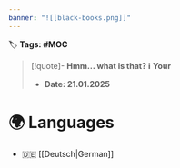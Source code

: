 ```yaml
---
banner: "![[black-books.png]]"
---
```


🏷️ **Tags: #MOC**

> [!quote]- **Hmm... what is that? ℹ️** 
> __Your__
> - **Date:   21.01.2025**

# 🌍 Languages
- 🇩🇪 [[Deutsch|German]]